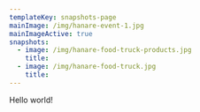 ```yaml
---
templateKey: snapshots-page
mainImage: /img/hanare-event-1.jpg
mainImageActive: true
snapshots:
  - image: /img/hanare-food-truck-products.jpg
    title:
  - image: /img/hanare-food-truck.jpg
    title:
---
```


Hello world!

